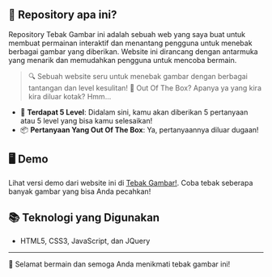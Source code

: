 ## 🎯 Repository apa ini?

Repository Tebak Gambar ini adalah sebuah web yang saya buat untuk membuat permainan interaktif dan menantang pengguna untuk menebak berbagai gambar yang diberikan. 
Website ini dirancang dengan antarmuka yang menarik dan memudahkan pengguna untuk mencoba bermain.

> 🔍 Sebuah website seru untuk menebak gambar dengan berbagai tantangan dan level kesulitan!
> 🤯 Out Of The Box? Apanya ya yang kira kira diluar kotak? Hmm...

- 🌟 **Terdapat 5 Level**: Didalam sini, kamu akan diberikan 5 pertanyaan atau 5 level yang bisa kamu selesaikan!
- 📦 **Pertanyaan Yang Out Of The Box**: Ya, pertanyaannya diluar dugaan!

## 🖥️ Demo
Lihat versi demo dari website ini di [Tebak Gambar!](https://chyaaishere.github.io/tebakgambarr). Coba tebak seberapa banyak gambar yang bisa Anda pecahkan!

## 📚 Teknologi yang Digunakan
- HTML5, CSS3, JavaScript, dan JQuery

---

🎉 Selamat bermain dan semoga Anda menikmati tebak gambar ini!
